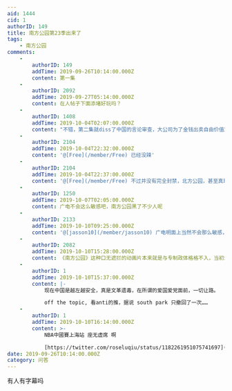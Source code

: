 ```yaml
---
aid: 1444
cid: 1
authorID: 149
title: 南方公园第23季出来了
tags:
    - 南方公园
comments:
    -
        authorID: 149
        addTime: 2019-09-26T10:14:00.000Z
        content: 第一集
    -
        authorID: 2092
        addTime: 2019-09-27T05:14:00.000Z
        content: 在人帖子下面添堵好玩吗？
    -
        authorID: 1408
        addTime: 2019-10-04T02:07:00.000Z
        content: "不错，第二集就diss了中国的言论审查，大公司为了金钱出卖自由价值观（怎么这么像共产党口中对资本主义金钱至上的批判？）以及在监狱虐待犯人等一系列问题，并且米老鼠身上印了习近平他真人的头\n\n我感觉南方公园要在中国完全封禁啦\U0001F602\U0001F602\U0001F602"
    -
        authorID: 2104
        addTime: 2019-10-04T22:32:00.000Z
        content: '@[Free](/member/Free) 已经没辣'
    -
        authorID: 2104
        addTime: 2019-10-04T22:37:00.000Z
        content: '@[Free](/member/Free) 不过并没有完全封禁，北方公园，甚至真理智障游戏吧都没受到影响。'
    -
        authorID: 1250
        addTime: 2019-10-07T02:05:00.000Z
        content: 广电不会这么敏感吧，南方公园黑了不少人呢
    -
        authorID: 2133
        addTime: 2019-10-10T09:25:00.000Z
        content: '@[jasson10](/member/jasson10) 广电明面上当然不会那么敏感，但是压力传导到豆瓣支乎那里就是删删删了'
    -
        authorID: 2082
        addTime: 2019-10-10T15:28:00.000Z
        content: 《南方公园》这种口无遮拦的动画片本来就是与专制政体格格不入，当初怎么能引进的，我是百思不得其解。
    -
        authorID: 1
        addTime: 2019-10-10T15:37:00.000Z
        content: |-
            现在中国是越左越安全，真是文革遗毒，在所谓的爱国爱党面前，一切让路。

            off the topic, 看anti的推，据说 south park 只撤回了一次……
    -
        authorID: 1
        addTime: 2019-10-10T16:14:00.000Z
        content: >-
            NBA中國賽上海站 座无虚席 啊  

            [https://twitter.com/roseluqiu/status/1182261951075741697](https://twitter.com/roseluqiu/status/1182261951075741697)
date: 2019-09-26T10:14:00.000Z
category: 问答
---
```


有人有字幕吗
